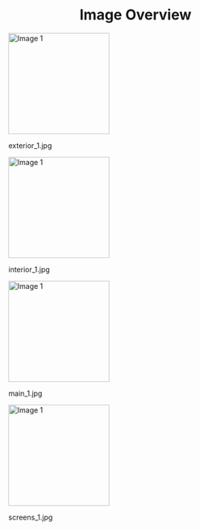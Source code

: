 <h1 style ="text-align: center;"> Image Overview </h1>
<div>
<div>
<img src="https://media.evkx.net/multimedia/models/voyah/free/free/exterior_1_xst.jpg" alt="Image 1" style="width: 200px;">
<p>exterior_1.jpg</p>
</div>
<div>
<img src="https://media.evkx.net/multimedia/models/voyah/free/free/interior_1_xst.jpg" alt="Image 1" style="width: 200px;">
<p>interior_1.jpg</p>
</div>
<div>
<img src="https://media.evkx.net/multimedia/models/voyah/free/free/main_1_xst.jpg" alt="Image 1" style="width: 200px;">
<p>main_1.jpg</p>
</div>
<div>
<img src="https://media.evkx.net/multimedia/models/voyah/free/free/screens_1_xst.jpg" alt="Image 1" style="width: 200px;">
<p>screens_1.jpg</p>
</div>
</div>
